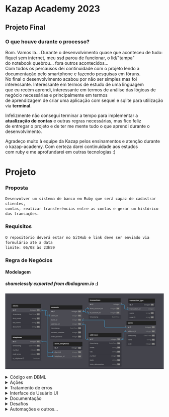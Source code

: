 # Kazap Academy 2023
## Projeto **Final**

### O que houve durante o processo?
Bom. Vamos lá...
  Durante o desenvolvimento quase que aconteceu de tudo: fiquei sem internet, meu ssd parou de funcionar, o lid/"tampa"  
do notebook quebrou... fora outros acontecidos...  
  Com todos os percausos dei continuidade com o projeto lendo a documentação pelo smartphone e fazendo pesquisas em fóruns.  
No final o desenvolvimento acabou por não ser simples mas foi interessante. Interessante em termos de estudo de uma linguagem  
que eu recém aprendi, interessante em termos de análise das lógicas de negócio necessárias e principalmente em termos  
de aprendizagem de criar uma aplicação com sequel e sqlite para utilização via **terminal**.

  Infelizmente não consegui terminar a tempo para implementar a **atualização de contas** e outras regras necessárias, mas fico feliz  
de entregar o projeto e de ter me mente tudo o que aprendi durante o desenvolvimento.

  Agradeço muito à equipe da Kazap pelos ensinamentos e atenção durante o kazap-academy. Com certeza darei continuidade aos estudos  
com ruby e me aprofundarei em outras tecnologias :)

# Projeto
### Proposta
```
Desenvolver um sistema de banco em Ruby que será capaz de cadastrar clientes,
contas, realizar transferências entre as contas e gerar um histórico das transações.
```

### Requisitos
```
O repositório deverá estar no GitHub e link deve ser enviado via formulário até a data
limite: 06/08 às 23h59
```
### Regra de Negócios
#### Modelagem
##### shamelessly exported from dbdiagram.io :)

![Modelagem](https://github.com/adal877/kazap-2023-projeto-final/blob/dev/documents/images/projeto_final_modelagem.jpeg)
<details>
  <summary>Código em DBML</summary>
  ![Código fonte + models](https://dbdiagram.io/d/64c53bae02bd1c4a5ee83b7c)

  ```sql
  Table clients {
    id integer [primary key, increment, not null, unique]
    timestamp DateTime [not null]
    first_name string [not null]
    last_name string [not null]
    document string [not null]
  }

  Table accounts {
    id integer [primary key, increment, not null, unique]
    client_id integer [ref: > clients.id, increment, not null]
    bank_id integer [ref: > banks.id, not null]
    address_id integer [ref: > addresses.id, not null]
    timestamp DateTime [not null]
    account_number integer [not null]
    initial_balance integer [not null]
  }

  Table banks {
    id integer [primary key, increment, not null, unique]
    address_id integer [ref: < addresses.id, unique, not null]
    timestamp DateTime [not null]
    name string [not null]
    code integer [not null]
  }

  Table addresses {
    id integer [primary key, increment, not null, unique]
    timestamp DateTime [not null]
    street string [not null]
    city string [not null]
    number integer [not null]
    state string [not null]
    state_abbreviation string [not null]
  }

  Table telephones {
    id integer [primary key, increment, not null, unique]
    timestamp DateTime [not null]
    number integer [not null]
    code_area integer [not null]
    is_cellphone boolean [default: true]
  }

  Table client_telephones {
    id integer [primary key, increment, not null, unique]
    client_id integer [ref: > clients.id, not null]
    telephone_id integer [ref: > telephones.id, not null]
  }

  Table transactions {
    id integer [primary key]
    from_account_id integer [ref: > accounts.id, not null]
    to_account_id integer [ref: > accounts.id, not null]
    timestamp DateTime
  }

  Table transaction_type {
    id integer [primary key, not null, unique]
    transaction_id integer [ref: > transactions.id]
    name string [not null]
    code string [default: "P", not null, note: "[P]ix, [T]ed, [W]ithdral, [D]ebit"]
  }
  ```
</details>

<details>
<summary>Ações</summary>

### Clientes
#### O sistema deve permitir o cadastro de novos clientes:
1. Armazenar dados como nome, documento (CPF/CNPJ), endereço e telefone;
2. Adicionar validação dos dados.

### Contas
#### Permitir a criação, edição e exclusão de contas:
1. Cada conta deve ter um número único;
2. Um Cliente pode ter várias contas, mas a conta pertence apenas à um Cliente;
3. O saldo inicial da conta deve ser definido como zero.

### Depósitos
#### Ação que irá adicionar fundos à uma determinada conta:
1. O valor do depósito deve ser somado ao saldo atual da conta.

### Saques
#### Ação para remover fundos de uma determinada conta:
1. O valor do saque deve ser subtraído do saldo atual da conta.
2. Caso o saldo atual não seja suficiente, o sistema deve informar a situação e solicitar
uma confirmação do uso do limite do cheque especial.

### Cheque Especial
#### Por padrão, todas as contas terão 100 reais de limite para o cheque especial, não deve
#### ser possível ter um saldo menor que -100;
1. No próximo depósito realizado na conta com saldo negativo devido ao cheque
especial, o valor depositado deve ser usado primeiramente para cobrir o saldo
negativo antes de ser adicionado ao saldo disponível.

### Consulta de Saldo
#### Opção para exibir o saldo disponível de uma determinada conta.

### Transferências
#### Permitir a realização de transferências de uma conta para outra:
1. O valor transferido deve ser subtraído da conta de origem e adicionado ao saldo da
conta de destino;
2. Caso o saldo atual da conta de origem for insuficiente, o sistema não deve realizar a
transação e informar o motivo;
3. Tipo de transferências e taxas:
3.1 TED: Para transferências nessa modalidade será cobrado uma taxa de 1% do valor
transferido;
3.1.a Não será cobrado taxa quando as duas contas forem de mesma
titularidade**.**
3.2 PIX: Nessa modalidade não será cobrado taxa.

### Extrato de Transações
#### Fornecer um extrato com as últimas transações realizadas em uma conta específica;
1. Deve incluir informações como data, tipo de transação:
1.1 Depósito;
1.2 Saque;
1.3 Transferências PIX ou TED:
1.3.a Origem e destion
2. Além de exibir em tela, o sistema deve suportar exportação para arquivos CSV ou
JSON:
2.1 Lembre-se de gerar cada arquivo com identificador único (Timestamp, uuid).
</details>

<details>
<summary>Tratamento de erros</summary>

O sistema deve lidar de forma adequada com possíveis erros, como tentativas de
saque ou transferência com valores inválidos, contas inexistentes, entre outros.
Mensagens de erro claras e informativas devem ser fornecidas ao operador em caso
de problemas.

</details>

<details>
<summary>Interface de Usuário UI</summary>

O sistema deve oferecer uma interface de usuário básica para que o operador possa
interagir com as funcionalidades de forma mais amigável. A UI pode ser simples,
baseada em linha de comando ou utilizando alguma gem para tornar a interface mais
amigável, por exemplo, rainbow.

</details>

<details>
<summary>Documentação</summary>

O projeto deve estar documentado, incluindo instruções claras sobre como executar o
sistema, detalhes sobre a estrutura do banco de dados, diagrama e como utilizar as
funcionalidades.

1. Utilize o arquivo README.md
</details>

<details>
<summary>Desafios</summary>
Adicione a lógica de taxa de juros acumulados diariamente para o cheque especial:

- Taxa de juros diária: 0,23%
- Quando uma operação for realizada e o saldo for insuficiente, o sistema irá informar
a situação e solicitar a confirmação do uso do limite, adicione a informação sobre a
taxa de juros diária que será aplicada diariamente ao saldo devedor;
- No próximo depósito, o cliente deverá depositar um valor para cobrir o saldo
devedor e a taxa de juros acumulada;
- Adicione as informações de saldo devedor e taxa de juros acumulada até o
momento, na funcionalidade de consulta de saldo;
</details>

<details>
<summary>Automações e outros...</summary>

## Ambiente
<details>
<summary>Gerando migrations</summary>

##### Para facilitar a criação dos arquivos de migration eu criei um script em bash
```bash
#!/bin/env bash

gen_migration() {
	for i in ${@}; do
		local mig_code="$(date +%s)"
		local file_name="${mig_code}_create_${i}.rb"
		touch "${file_name}" && echo "${file_name}: DONE" || echo "${file_name}: FAILED"
		sleep 1
	done
}
```
#### Utilização:
```bash
# Array com os nomes dos arquivos/models
migrations=("accounts" "clients" "telephones" "clients_telephones" "transactions" "addresses" "transaction_types" "banks")

# Chamando a função
gen_migration $migrations
```
</details>
</details>
